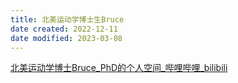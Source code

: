 ```yaml
---
title: 北美运动学博士生Bruce
date created: 2022-12-11
date modified: 2023-03-08
---
```


[北美运动学博士Bruce_PhD的个人空间_哔哩哔哩_bilibili](https://space.bilibili.com/1387592680/?spm_id_from=333.999.0.0)
